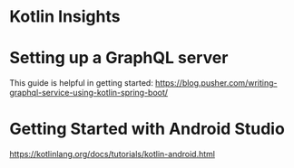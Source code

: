 Kotlin Insights
===============

Setting up a GraphQL server
===========================

This guide is helpful in getting started: https://blog.pusher.com/writing-graphql-service-using-kotlin-spring-boot/

Getting Started with Android Studio
===================================

https://kotlinlang.org/docs/tutorials/kotlin-android.html
